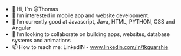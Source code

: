 - 👋 Hi, I’m @Thomas
- 👀 I’m interested in mobile app and website development.
- 🌱 I’m currently good at Javascript, Java, HTML, PYTHON, CSS and Angular
- 💞️ I’m looking to collaborate on building apps, websites, database systems and animations
- 📫 How to reach me: LinkedIN - www.linkedin.com/in/tkquarshie

<!---
Thomas-A1/Thomas-A1 is a ✨ special ✨ repository because its `README.md` (this file) appears on your GitHub profile.
You can click the Preview link to take a look at your changes.
--->
